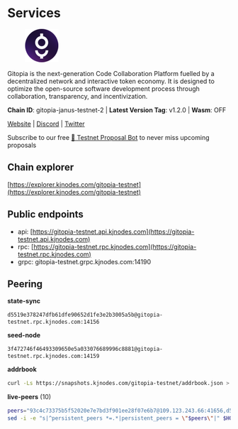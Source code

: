 # Services

<figure><img src="https://raw.githubusercontent.com/kj89/cosmos-images/main/logos/gitopia.png" alt=""><figcaption></figcaption></figure>

Gitopia is the next-generation Code Collaboration Platform fuelled by  a decentralized network and interactive token economy. It is designed  to optimize the open-source software development process through  collaboration, transparency, and incentivization.

**Chain ID**: gitopia-janus-testnet-2 | **Latest Version Tag**: v1.2.0 | **Wasm**: OFF

[Website](https://gitopia.com/) | [Discord](https://discord.gg/hFTXCGNYDZ) | [Twitter](https://twitter.com/gitopiaDAO)



Subscribe to our free [🤖 Testnet Proposal Bot](https://t.me/kjnodes_testnet_proposal_bot) to never miss upcoming proposals


## Chain explorer
[https://explorer.kjnodes.com/gitopia-testnet](https://explorer.kjnodes.com/gitopia-testnet)

## Public endpoints

* api: [https://gitopia-testnet.api.kjnodes.com](https://gitopia-testnet.api.kjnodes.com)
* rpc: [https://gitopia-testnet.rpc.kjnodes.com](https://gitopia-testnet.rpc.kjnodes.com)
* grpc: gitopia-testnet.grpc.kjnodes.com:14190

## Peering

**state-sync**

```text
d5519e378247dfb61dfe90652d1fe3e2b3005a5b@gitopia-testnet.rpc.kjnodes.com:14156
```

**seed-node**

```text
3f472746f46493309650e5a033076689996c8881@gitopia-testnet.rpc.kjnodes.com:14159
```

**addrbook**
```bash
curl -Ls https://snapshots.kjnodes.com/gitopia-testnet/addrbook.json > $HOME/.gitopia/config/addrbook.json
```

**live-peers** (10)
```bash
peers="93c4c73375b5f52020e7e7bd3f901ee28f07e6b7@109.123.243.66:41656,d5519e378247dfb61dfe90652d1fe3e2b3005a5b@65.109.68.190:14156,66f94651fb02f277c90c605a38df549d3c0a9269@75.119.151.217:26656,4e4f87cfa1993f4f3f7645c41f469987cafdf960@85.10.202.135:12656,619a23818cddd40d0b9f57e9754b719da13609bc@65.108.108.52:24656,5b1c25f4dff541f77f1532c457f73ca7ee2e4c18@194.163.170.225:26656,6e586e45f8a9d73333d24cd0fa7f64abc8be6d2b@65.108.226.183:11356,f13a4cb3ca18c1de6232e901c8feb209f0945954@65.109.65.248:26656,37c3d29df83da59e5a258d413e2f89365ab05711@85.239.243.12:656,66116d559390844588c67db54b894779cf00d559@5.9.61.237:41656"
sed -i -e "s|^persistent_peers *=.*|persistent_peers = \"$peers\"|" $HOME/.gitopia/config/config.toml
```
